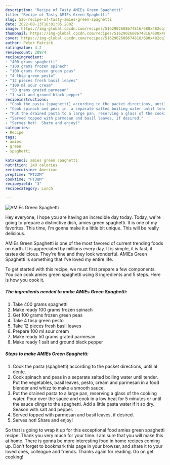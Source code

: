 ```yaml
---
description: "Recipe of Tasty AMIEs Green Spaghetti"
title: "Recipe of Tasty AMIEs Green Spaghetti"
slug: 526-recipe-of-tasty-amies-green-spaghetti
date: 2022-08-13T18:01:05.280Z
image: https://img-global.cpcdn.com/recipes/5162902608674816/680x482cq70/amies-green-spaghetti-recipe-main-photo.jpg
thumbnail: https://img-global.cpcdn.com/recipes/5162902608674816/680x482cq70/amies-green-spaghetti-recipe-main-photo.jpg
cover: https://img-global.cpcdn.com/recipes/5162902608674816/680x482cq70/amies-green-spaghetti-recipe-main-photo.jpg
author: Peter Patrick
ratingvalue: 4.2
reviewcount: 20974
recipeingredient:
- "400 grams spaghetti"
- "100 grams frozen spinach"
- "100 grams frozen green peas"
- "4 tbsp green pesto"
- "12 pieces fresh basil leaves"
- "100 ml sour cream"
- "50 grams grated parmesan"
- "1 salt and ground black pepper"
recipeinstructions:
- "Cook the pasta (spaghetti) according to the packet directions, until al dente."
- "Cook spinach and peas in  a separate salted boiling water until tender.  Put the vegetables, basil leaves, pesto, cream and parmesan in a food blender and whizz to make a smooth sauce."
- "Put the drained pasta to a large pan, reserving a glass of the cooking water.  Pour over the sauce and cook in a low heat for 5 minutes or until the sauce clings to the spaghetti.  Add a little pasta water if it so dry.  Season with salt and pepper."
- "Served topped with parmesan and basil leaves, if desired."
- "Serves hot!  Share and enjoy!"
categories:
- Recipe
tags:
- amies
- green
- spaghetti

katakunci: amies green spaghetti 
nutrition: 240 calories
recipecuisine: American
preptime: "PT22M"
cooktime: "PT38M"
recipeyield: "3"
recipecategory: Lunch

---
```



![AMIEs Green Spaghetti](https://img-global.cpcdn.com/recipes/5162902608674816/680x482cq70/amies-green-spaghetti-recipe-main-photo.jpg)

Hey everyone, I hope you are having an incredible day today. Today, we're going to prepare a distinctive dish, amies green spaghetti. It is one of my favorites. This time, I'm gonna make it a little bit unique. This will be really delicious.



AMIEs Green Spaghetti is one of the most favored of current trending foods on earth. It is appreciated by millions every day. It is simple, it is fast, it tastes delicious. They're fine and they look wonderful. AMIEs Green Spaghetti is something that I've loved my entire life.


To get started with this recipe, we must first prepare a few components. You can cook amies green spaghetti using 8 ingredients and 5 steps. Here is how you cook it.

<!--inarticleads1-->

##### The ingredients needed to make AMIEs Green Spaghetti:

1. Take 400 grams spaghetti
1. Make ready 100 grams frozen spinach
1. Get 100 grams frozen green peas
1. Take 4 tbsp green pesto
1. Take 12 pieces fresh basil leaves
1. Prepare 100 ml sour cream
1. Make ready 50 grams grated parmesan
1. Make ready 1 salt and ground black pepper




<!--inarticleads2-->

##### Steps to make AMIEs Green Spaghetti:

1. Cook the pasta (spaghetti) according to the packet directions, until al dente.
1. Cook spinach and peas in  a separate salted boiling water until tender.  Put the vegetables, basil leaves, pesto, cream and parmesan in a food blender and whizz to make a smooth sauce.
1. Put the drained pasta to a large pan, reserving a glass of the cooking water.  Pour over the sauce and cook in a low heat for 5 minutes or until the sauce clings to the spaghetti.  Add a little pasta water if it so dry.  Season with salt and pepper.
1. Served topped with parmesan and basil leaves, if desired.
1. Serves hot!  Share and enjoy!




So that is going to wrap it up for this exceptional food amies green spaghetti recipe. Thank you very much for your time. I am sure that you will make this at home. There is gonna be more interesting food in home recipes coming up. Don't forget to bookmark this page in your browser, and share it to your loved ones, colleague and friends. Thanks again for reading. Go on get cooking!
